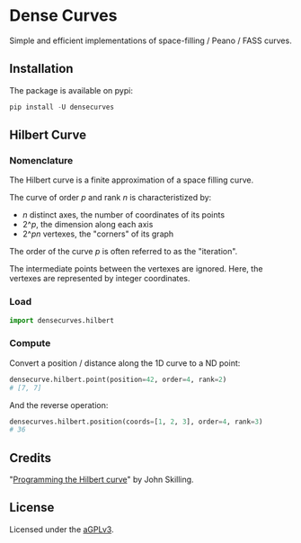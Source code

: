 # Dense Curves

Simple and efficient implementations of space-filling / Peano / FASS curves.

## Installation

The package is available on pypi:

```python
pip install -U densecurves
```

## Hilbert Curve

### Nomenclature

The Hilbert curve is a finite approximation of a space filling curve.

The curve of order $p$ and rank $n$ is characteristized by:

- $n$ distinct axes, the number of coordinates of its points
- $2 \^ {p}$, the dimension along each axis
- $2 \^ {p n}$ vertexes, the "corners" of its graph

The order of the curve $p$ is often referred to as the "iteration".

The intermediate points between the vertexes are ignored.
Here, the vertexes are represented by integer coordinates.

### Load

```python
import densecurves.hilbert
```

### Compute

Convert a position / distance along the 1D curve to a ND point:

```python
densecurve.hilbert.point(position=42, order=4, rank=2)
# [7, 7]
```

And the reverse operation:

```python
densecurves.hilbert.position(coords=[1, 2, 3], order=4, rank=3)
# 36
```

## Credits

"[Programming the Hilbert curve][paper-hilbert]" by John Skilling.

## License

Licensed under the [aGPLv3](LICENSE.md).

[paper-hilbert]: https://pubs.aip.org/aip/acp/article-abstract/707/1/381/719611/Programming-the-Hilbert-curve
